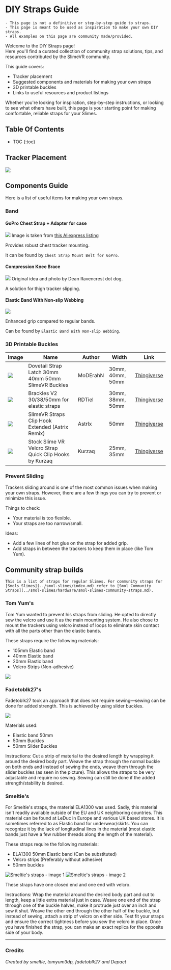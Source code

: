 # DIY Straps Guide

```admonish warning
- This page is not a definitive or step-by-step guide to straps.
- This page is meant to be used as inspiration to make your own DIY straps.
- All examples on this page are community made/provided.
```

Welcome to the DIY Straps page!  
Here you'll find a curated collection of community strap solutions, tips, and resources contributed by the SlimeVR community. 

This guide covers:
- Tracker placement
- Suggested components and materials for making your own straps
- 3D printable buckles
- Links to useful resources and product listings

Whether you're looking for inspiration, step-by-step instructions, or looking to see what others have built, this page is your starting point for making comfortable, reliable straps for your Slimes.

## Table Of Contents

- TOC
{:toc}

## Tracker Placement

<img src="./assets/img/diy-straps/Tracker Placement.webp" loading="lazy" class="big-size-image"/>

## Components Guide

Here is a list of useful items for making your own straps.

### Band

#### GoPro Chest Strap + Adapter for case

<div class="embeddedVideo">
    <img src="./assets/img/diy-straps/components/GoProChestStrap.webp" loading="lazy" class="small-size-image"/>
    Image is taken from <a href="https://www.aliexpress.com/item/1005004792179605.html">this Aliexpress listing</a>
</div>

Provides robust chest tracker mounting.

It can be found by `Chest Strap Mount Belt for GoPro`.

#### Compression Knee Brace 

<div class="embeddedVideo">
    <img src="./assets/img/diy-straps/components/Dean_Ravencrest_dot_dog_Compression_Knee_Brace_Strap.webp" loading="lazy" class="small-size-image"/>
    Original idea and photo by Dean Ravencrest dot dog.
</div>

A solution for thigh tracker slipping.

#### Elastic Band With Non-slip Webbing

<div class="embeddedVideo">
    <img src="./assets/img/diy-straps/components/Depact Elastic Band With Non-slip Webbing.webp" loading="lazy" class="small-size-image"/>
</div>

Enhanced grip compared to regular bands.

Can be found by `Elastic Band With Non-slip Webbing`.

### 3D Printable Buckles

<div class="table-wrapper">
  <table class="3d-printable-buckles">
    <thead>
      <tr>
        <th>Image</th>
        <th>Name</th>
        <th>Author</th>
        <th>Width</th>
        <th>Link</th>
      </tr>
    </thead>
    <tbody>
      <tr>
        <td>
          <img
            src="./assets/img/diy-straps/printed-buckles/Dovetail Strap Latch 30mm 40mm 50mm SlimeVR Buckles by MoDErahN.webp"
            loading="lazy"
          />
        </td>
        <td>Dovetail Strap Latch 30mm 40mm 50mm SlimeVR Buckles</td>
        <td>MoDErahN</td>
        <td>30mm, 40mm, 50mm</td>
        <td>
          <a href="https://www.thingiverse.com/thing:6929026"> Thingiverse </a>
        </td>
      </tr>
      <tr>
        <td>
          <img
            src="./assets/img/diy-straps/printed-buckles/Brackles V2 30_38_50mm for elastic straps by RDTiel.webp"
            loading="lazy"
          />
        </td>
        <td>Brackles V2 30/38/50mm for elastic straps</td>
        <td>RDTiel</td>
        <td>30mm, 38mm, 50mm</td>
        <td>
          <a href="https://www.thingiverse.com/thing:6815793"> Thingiverse </a>
        </td>
      </tr>
      <tr>
        <td>
          <img
            src="./assets/img/diy-straps/printed-buckles/SlimeVR Straps Clip Hook Extended (Astrix Remix) by Astrlx.webp"
            loading="lazy"
          />
        </td>
        <td>SlimeVR Straps Clip Hook Extended (Astrix Remix)</td>
        <td>Astrlx</td>
        <td>50mm</td>
        <td>
          <a href="https://www.thingiverse.com/thing:6811130"> Thingiverse </a>
        </td>
      </tr>
      <tr>
        <td>
          <img
            src="./assets/img/diy-straps/printed-buckles/Stock Slime VR Velcro Strap Quick Clip Hooks by Kurzaq.webp"
            loading="lazy"
          />
        </td>
        <td>Stock Slime VR Velcro Strap Quick Clip Hooks by Kurzaq</td>
        <td>Kurzaq</td>
        <td>25mm, 35mm</td>
        <td>
          <a href="https://www.thingiverse.com/thing:6178909"> Thingiverse </a>
        </td>
      </tr>
    </tbody>
  </table>
</div>

### Prevent Sliding

Trackers sliding around is one of the most common issues when making your own straps.
However, there are a few things you can try to prevent or minimize this issue.

Things to check:

- Your material is too flexible.
- Your straps are too narrow/small.

Ideas:

- Add a few lines of hot glue on the strap for added grip.
- Add straps in between the trackers to keep them in place (like Tom Yum).

## Community strap builds

```admonish info
This is a list of straps for regular Slimes. For community straps for [Smols Slimes](../smol-slimes/index.md) refer to [Smol Community Straps](../smol-slimes/hardware/smol-slimes-community-straps.md).
```

### Tom Yum's

Tom Yum wanted to prevent his straps from sliding. He opted to directly sew the velcro and use it as the main mounting system. He also chose to mount the trackers using velcro instead of loops to eliminate skin contact with all the parts other than the elastic bands.

These straps require the following materials:

- 105mm Elastic band
- 40mm Elastic band
- 20mm Elastic band
- Velcro Strips (Non-adhesive)

<img src="./assets/img/diy-straps/strap-community-builds/TomYumStraps.webp" loading="lazy" class="big-size-image"/>

### Fadetoblk27's

Fadetoblk27 took an approach that does not require sewing—sewing can be done for added strength.
This is achieved by using slider buckles.

<img src="./assets/img/diy-straps/strap-community-builds/Fadetoblk27_Straps.webp" loading="lazy" class="big-size-image"/>

Materials used:

- Elastic band 50mm
- 50mm Buckles
- 50mm Slider Buckles

Instructions:
Cut a strip of material to the desired length by wrapping it around the desired body part.
Weave the strap through the normal buckle on both ends and instead of sewing the ends, weave them through the slider buckles (as seen in the picture).
This allows the straps to be very adjustable and require no sewing.
Sewing can still be done if the added strength/stability is desired.

### Smeltie's

For Smeltie's straps, the material ELA1300 was used. Sadly, this material isn't readily available outside of the EU and UK neighboring countries.
This material can be found at LeDuc in Europe and various UK based stores.
It is sometimes referred to as Elastic band for underwear/skirts.
You can recognize it by the lack of longitudinal lines in the material (most elastic bands just have a few rubber threads along the length of the material).

These straps require the following materials:

- ELA1300 50mm Elastic band (Can be substituted)
- Velcro strips (Preferably without adhesive)
- 50mm buckles

![Smeltie's straps - image 1](./assets/img/diy-straps/strap-community-builds/Smeltie_strap.webp)
![Smeltie's straps - image 2](./assets/img/diy-straps/strap-community-builds/Smeltie_strap1.webp)

These straps have one closed end and one end with velcro.

Instructions:
Wrap the material around the desired body part and cut to length, keep a little extra material just in case.
Weave one end of the strap through one of the buckle halves, make it protrude just over an inch and sew it shut.
Weave the other end through the other half of the buckle, but instead of sewing, attach a strip of velcro on either side.
Test fit your straps and ensure the correct tightness before you sew the velcro in place.
Once you have finished the strap, you can make an exact replica for the opposite side of your body.

---

### Credits

*Created by smeltie, tomyum3dp, fadetoblk27 and Depact*
